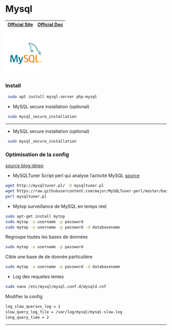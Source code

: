 # **Mysql**

| [Official Site ](https://www.mysql.com/fr/) | [Official Doc](https://dev.mysql.com/doc/) |
| :---: | :---: |

![](../logos/MySQL-v1-128x128.png)

### Install

```bash
 sudo apt install mysql-server php-mysql
```

+ MySQL secure installation (optional)
```bash
 sudo mysql_secure_installation
```
***

+ MySQL secure installation (optional)
```bash
 sudo mysql_secure_installation
```

### Optimisation de la config

[source blog idneo](http://blog.idneo.fr/configuration-optimisation-et-securisation-de-mysql/)

+ MySQLTuner
Script perl qui analyse l’activité MySQL
[source](https://github.com/major/MySQLTuner-perl)

```bash
wget http://mysqltuner.pl/ -O mysqltuner.pl
wget https://raw.githubusercontent.com/major/MySQLTuner-perl/master/basic_passwords.txt -O basic_passwords.txt
perl mysqltuner.pl
```

+ Mytop
surveillance de MySQL en temps réel
```bash
sudo apt-get install mytop
sudo mytop -u username -p password                 
sudo mytop -u username -p password -d databasename   
```
Regroupe toutes les bases de données
```bash
sudo mytop -u username -p password                 
```
Cible une base de de donnée particulière
```bash              
sudo mytop -u username -p password -d databasename   
```

+ Log des requetes lentes
```bash
sudo nano /etc/mysql/mysql.conf.d/mysqld.cnf
```

Modifier la config
```bash
log_slow_queries_log = 1
slow_query_log_file = /var/log/mysql/mysql-slow.log
long_query_time = 2
```

***
